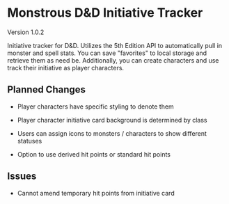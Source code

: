 # Monstrous D&D Initiative Tracker

Version 1.0.2

Initiative tracker for D&D. Utilizes the 5th Edition API to automatically pull in monster and spell stats. You can save "favorites" to local storage and retrieve them as need be. Additionally, you can create characters and use track their initiative as player characters.

## Planned Changes

- Player characters have specific styling to denote them

- Player character initiative card background is determined by class

- Users can assign icons to monsters / characters to show different statuses

- Option to use derived hit points or standard hit points

## Issues

- Cannot amend temporary hit points from initiative card
